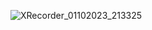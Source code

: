 ![XRecorder_01102023_213325](https://github.com/piku20/SplashAndOnboarding/assets/51356394/91b0197d-ecae-45e6-8936-4f2f6d908b3c)

